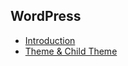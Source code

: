 ## WordPress

- [Introduction](./wp/introduction)
- [Theme & Child Theme](./wp/theme)

<!---
## WooCommerce

- [CSS - Introduction](./css/premiers-pas)
- [Box Model](./css/box-model)
- [Couleurs](./css/couleurs)
- [Typographie](./css/typographie)

- [RWD](./css/rwd)
- [Selecteurs CSS](./css/css-selecteurs)
- [Flexbox](./css/flexbox)
- [Grid](./css/grid)
- [Position & z-index](./css/position-z-index)
  -->
